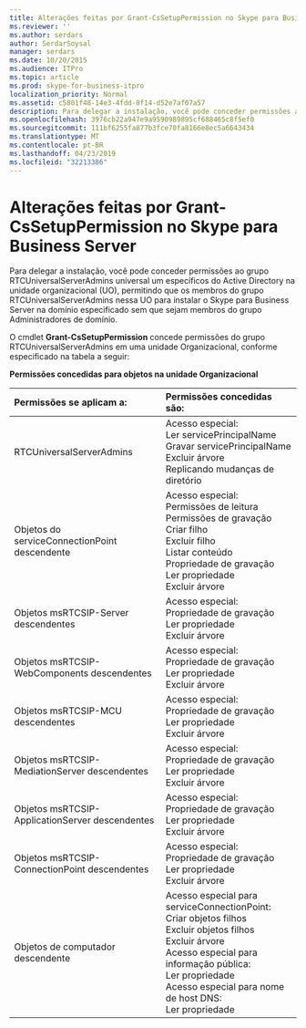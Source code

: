 ```yaml
---
title: Alterações feitas por Grant-CsSetupPermission no Skype para Business Server
ms.reviewer: ''
ms.author: serdars
author: SerdarSoysal
manager: serdars
ms.date: 10/20/2015
ms.audience: ITPro
ms.topic: article
ms.prod: skype-for-business-itpro
localization_priority: Normal
ms.assetid: c5801f48-14e3-4fdd-8f14-d52e7af07a57
description: Para delegar a instalação, você pode conceder permissões ao grupo RTCUniversalServerAdmins universal um específicos do Active Directory na unidade organizacional (UO), permitindo que os membros do grupo RTCUniversalServerAdmins nessa UO para instalar o Skype para Business Server na domínio especificado sem que sejam membros do grupo Administradores de domínio.
ms.openlocfilehash: 3976cb22a947e9a9590989895cf688465c8f5ef0
ms.sourcegitcommit: 111bf6255fa877b3fce70fa8166e8ec5a6643434
ms.translationtype: MT
ms.contentlocale: pt-BR
ms.lasthandoff: 04/23/2019
ms.locfileid: "32213386"
---
```

# <a name="changes-made-by-grant-cssetuppermission-in-skype-for-business-server"></a>Alterações feitas por Grant-CsSetupPermission no Skype para Business Server
 
Para delegar a instalação, você pode conceder permissões ao grupo RTCUniversalServerAdmins universal um específicos do Active Directory na unidade organizacional (UO), permitindo que os membros do grupo RTCUniversalServerAdmins nessa UO para instalar o Skype para Business Server na domínio especificado sem que sejam membros do grupo Administradores de domínio. 
  
O cmdlet **Grant-CsSetupPermission** concede permissões do grupo RTCUniversalServerAdmins em uma unidade Organizacional, conforme especificado na tabela a seguir:
  
**Permissões concedidas para objetos na unidade Organizacional**

|**Permissões se aplicam a:**|**Permissões concedidas são:**|
|:-----|:-----|
|RTCUniversalServerAdmins  <br/> | Acesso especial: <br/>  Ler servicePrincipalName <br/>  Gravar servicePrincipalName <br/>  Excluir árvore <br/>  Replicando mudanças de diretório <br/> |
|Objetos do serviceConnectionPoint descendente  <br/> | Acesso especial: <br/>  Permissões de leitura <br/>  Permissões de gravação <br/>  Criar filho <br/>  Excluir filho <br/>  Listar conteúdo <br/>  Propriedade de gravação <br/>  Ler propriedade <br/>  Excluir árvore <br/> |
|Objetos msRTCSIP-Server descendentes  <br/> | Acesso especial: <br/>  Propriedade de gravação <br/>  Ler propriedade <br/>  Excluir árvore <br/> |
|Objetos msRTCSIP-WebComponents descendentes  <br/> | Acesso especial: <br/>  Propriedade de gravação <br/>  Ler propriedade <br/>  Excluir árvore <br/> |
|Objetos msRTCSIP-MCU descendentes  <br/> | Acesso especial: <br/>  Propriedade de gravação <br/>  Ler propriedade <br/>  Excluir árvore <br/> |
|Objetos msRTCSIP-MediationServer descendentes  <br/> | Acesso especial: <br/>  Propriedade de gravação <br/>  Ler propriedade <br/>  Excluir árvore <br/> |
|Objetos msRTCSIP-ApplicationServer descendentes  <br/> | Acesso especial: <br/>  Propriedade de gravação <br/>  Ler propriedade <br/>  Excluir árvore <br/> |
|Objetos msRTCSIP-ConnectionPoint descendentes  <br/> | Acesso especial: <br/>  Propriedade de gravação <br/>  Ler propriedade <br/>  Excluir árvore <br/> |
|Objetos de computador descendente  <br/> | Acesso especial para serviceConnectionPoint: <br/>  Criar objetos filhos <br/>  Excluir objetos filhos <br/>  Excluir árvore <br/>  Acesso especial para informação pública: <br/>  Ler propriedade <br/>  Acesso especial para nome de host DNS: <br/>  Ler propriedade <br/> |
   

